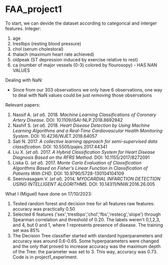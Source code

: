 # FAA_project1

To start, we can devide the dataset according to categorical and interger features.
Integer:
  1. age
  2. trestbps (resting blood pressure)
  3. chol (serum cholestoral)
  4. thalach (maximum heart rate achieved)
  5. oldpeak (ST depression induced by exercise relative to rest)
  6. ca (number of major vessels (0-3) colored by flourosopy) - HAS NAN VALUES

Dealing with NaN:
  - Since from our 303 observations we only have 6 observations, one way to deal with NaN values could be just *removing* those observations

Relevant papers:
  1. Nassif A. (*et al*). 2018. *Machine Learning Classifications of Coronary Artery Disease*. DOI: 10.1109/iSAI-NLP.2018.8692942
  2. Nashif S. (*et al*). 2018. *Heart Disease Detection by Using Machine Learning Algorithms and a Real-Time Cardiovascular Health Monitoring System*. DOI: 10.4236/WJET.2018.64057
  3. Sati N. 2017. *A collective learning approach for semi-supervised data classification*. DOI: 10.5505/pajes.2017.44341
  4. Liu X. (*et al*). 2017. *A Hybrid Classification System for Heart Disease Diagnosis Based on the RFRS Method*. DOI: 10.1155/2017/8272091
  5. Liska G. (*et al*). 2017. *Monte Carlo Evaluation of Classification Algorithms Based on Fisher's Linear Function in Classification of Patients With CHD*. DOI: 10.9790/5728-130104104109
  6. Seenivasagam V. (*et al*). 2014. *MYOCARDIAL INFARCTION DETECTION USING INTELLIGENT ALGORITHMS*. DOI: 10.14311/NNW.2016.26.005

What I (Miguel) have done on 17/10/2023:
  1. Tested random forest and decision tree for all features raw features: accuracy was practically 0.50
  2. Selected 6 features ('sex','trestbps','chol','fbs','restecg','slope') through Spearman correlation and threshold of 0.20. The labels weren't 0,1,2,3, and 4, but 0 and 1, where 1 represents presence of disease. The training set was 85%
  3. The Decision Tree classifier started with standard hyperparameters and accuracy was around 0.6-0.65. Some hyperparameters were changed and the only that proved to increase accuracy was the maximum depth of the Tree: the parameter was set to 3. This way, accuracy was 0.73. Code is in project1_experiment.
